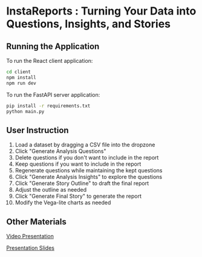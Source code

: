 # InstaReports : Turning Your Data into Questions, Insights, and Stories


## Running the Application

To run the React client application:

```bash
cd client
npm install
npm run dev
```

To run the FastAPI server application:

```bash
pip install -r requirements.txt
python main.py
```

## User Instruction

1. Load a dataset by dragging a CSV file into the dropzone
2. Click "Generate Analysis Questions"
3. Delete questions if you don't want to include in the report
4. Keep questions if you want to include in the report
5. Regenerate questions while maintaining the kept questions
6. Click "Generate Analysis Insights" to explore the questions
7. Click "Generate Story Outline" to draft the final report
8. Adjust the outline as needed
9. Click "Generate Final Story" to generate the report
10. Modify the Vega-lite charts as needed 


## Other Materials

[Video Presentation](https://youtu.be/fHRG0anY4ZE)

[Presentation Slides](https://docs.google.com/presentation/d/1tKERhyNUruwygp_aqeVDlzkE8ZJKEA49lIEf1fHW7DM/edit?usp=sharing)



